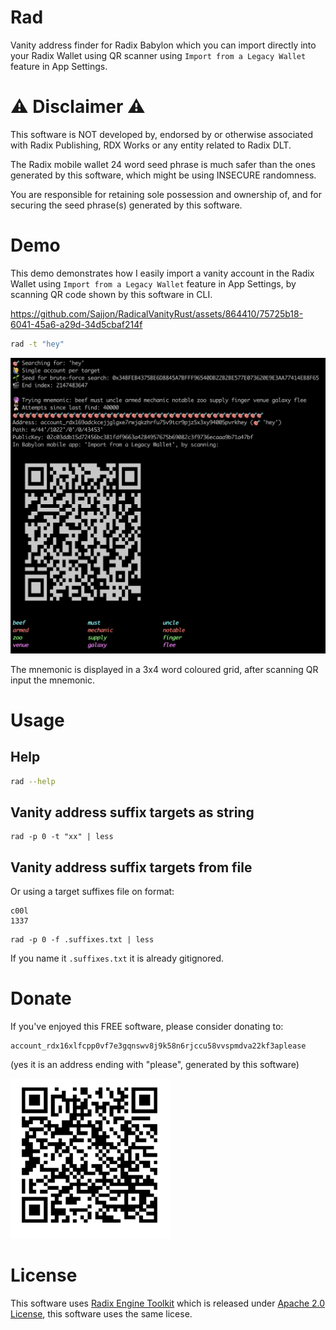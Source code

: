 # Rad

Vanity address finder for Radix Babylon which you can import directly into your Radix Wallet using QR scanner using `Import from a Legacy Wallet` feature in App Settings.

# ⚠️ Disclaimer ⚠️

This software is NOT developed by, endorsed by or otherwise associated with Radix
Publishing, RDX Works or any entity related to Radix DLT.

The Radix mobile wallet 24 word seed phrase is much safer than the ones
generated by this software, which might be using INSECURE randomness.

You are responsible for retaining sole possession and ownership of, and for securing
the seed phrase(s) generated by this software.

# Demo

This demo demonstrates how I easily import a vanity account in the Radix Wallet using `Import from a Legacy Wallet` feature in App Settings, by scanning QR code shown by this software in CLI.


https://github.com/Sajjon/RadicalVanityRust/assets/864410/75725b18-6041-45a6-a29d-34d5cbaf214f


```sh
rad -t "hey"
```

![demo_cli](./.github/demo_cli.png)

The mnemonic is displayed in a 3x4 word coloured grid, after scanning QR input the mnemonic.

# Usage

## Help

```sh
rad --help
```

## Vanity address suffix targets as string

```
rad -p 0 -t "xx" | less
```

## Vanity address suffix targets from file

Or using a target suffixes file on format:

```plain
c00l
1337
```

```
rad -p 0 -f .suffixes.txt | less
```

If you name it `.suffixes.txt` it is already gitignored.

# Donate

If you've enjoyed this FREE software, please consider donating to:

```
account_rdx16xlfcpp0vf7e3gqnswv8j9k58n6rjccu58vvspmdva22kf3aplease
```

(yes it is an address ending with "please", generated by this software)

<img src="./.github/please_donate.jpeg" width="256" height="256">

# License
This software uses [Radix Engine Toolkit](https://github.com/radixdlt/radix-engine-toolkit) which is released under [Apache 2.0 License](https://github.com/radixdlt/radix-engine-toolkit/blob/main/LICENSE), this software uses the same licese.